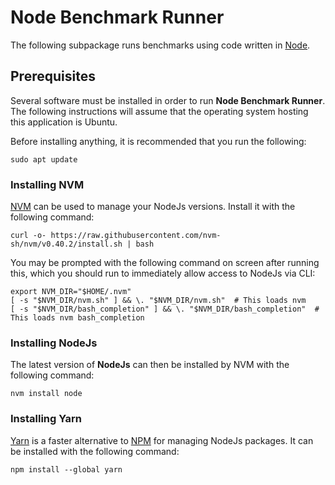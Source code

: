 # Node Benchmark Runner

The following subpackage runs benchmarks using code written in [Node](https://nodejs.org/en).

## Prerequisites

Several software must be installed in order to run **Node Benchmark Runner**. The following instructions will assume that the operating system hosting this application is Ubuntu.

Before installing anything, it is recommended that you run the following:
```
sudo apt update
```

### Installing NVM
[NVM](https://github.com/nvm-sh/nvm) can be used to manage your NodeJs versions. Install it with the following command:

```
curl -o- https://raw.githubusercontent.com/nvm-sh/nvm/v0.40.2/install.sh | bash
```

You may be prompted with the following command on screen after running this, which you should run to immediately allow access to NodeJs via CLI:

```
export NVM_DIR="$HOME/.nvm"
[ -s "$NVM_DIR/nvm.sh" ] && \. "$NVM_DIR/nvm.sh"  # This loads nvm
[ -s "$NVM_DIR/bash_completion" ] && \. "$NVM_DIR/bash_completion"  # This loads nvm bash_completion
```

### Installing NodeJs

The latest version of **NodeJs** can then be installed by NVM with the following command:

```
nvm install node
```

### Installing Yarn
[Yarn](https://classic.yarnpkg.com/lang/en/docs/install/#windows-stable) is a faster alternative to [NPM](http://npmjs.org/) for managing NodeJs packages. It can be installed with the following command:

```
npm install --global yarn
```

